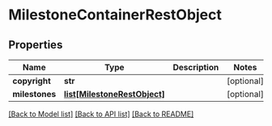# MilestoneContainerRestObject

## Properties
Name | Type | Description | Notes
------------ | ------------- | ------------- | -------------
**copyright** | **str** |  | [optional] 
**milestones** | [**list[MilestoneRestObject]**](MilestoneRestObject.md) |  | [optional] 

[[Back to Model list]](../README.md#documentation-for-models) [[Back to API list]](../README.md#documentation-for-api-endpoints) [[Back to README]](../README.md)

